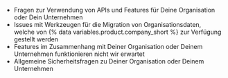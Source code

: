 <ul><li>Fragen zur Verwendung von APIs und Features für Deine Organisation oder Dein Unternehmen</li><li>Issues mit Werkzeugen für die Migration von Organisationsdaten, welche von {% data variables.product.company_short %} zur Verfügung gestellt werden</li><li>Features im Zusammenhang mit Deiner Organisation oder Deinem Unternehmen funktionieren nicht wir erwartet</li><li>Allgemeine Sicherheitsfragen zu Deiner Organisation oder Deinem Unternehmen</li></ul>